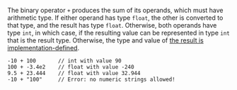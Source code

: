 The binary operator `+` produces the sum of its operands, which must have arithmetic type. If either operand has type `float`, the
other is converted to that type, and the result has type `float`. Otherwise, both operands have type `int`, in which case, if the
resulting value can be represented in type `int` that is the result type. Otherwise, the type and value of [the result is
implementation-defined](../types/int.md).

```Hack
-10 + 100       // int with value 90
100 + -3.4e2    // float with value -240
9.5 + 23.444    // float with value 32.944
-10 + "100"     // Error: no numeric strings allowed!
```

